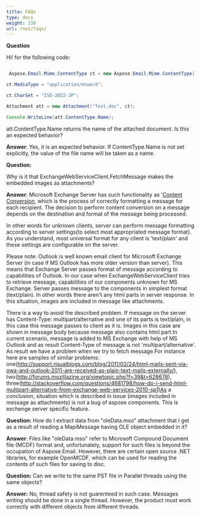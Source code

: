 ```yaml
---
title: FAQs
type: docs
weight: 210
url: /net/faqs/
---
```


**Question**

Hi! for the following code:

``` java

 Aspose.Email.Mime.ContentType ct = new Aspose.Email.Mime.ContentType();

ct.MediaType = "application/msword";

ct.CharSet = "ISO-2022-JP";

Attachment att = new Attachment("Test.doc", ct);

Console.WriteLine(att.ContentType.Name);

```

att.ContentType.Name returns the name of the attached document. Is this an expected behavior?

**Answer**: 
Yes, it is an expected behavior. If ContentType.Name is not set explicitly, the value of the file name will be taken as a name.

**Question:**

Why is it that ExchangeWebServiceClient.FetchMessage makes the embedded images as attachments?

**Answer**: 
Microsoft Exchange Server has such functionality as '[Content Conversion](http://technet.microsoft.com/en-us/library/bb232174\(EXCHG.80\).aspx), which is the process of correctly formatting a message for each recipient. The decision to perform content conversion on a message depends on the destination and format of the message being processed.

In other words for unknown clients, server can perform message formatting according to server settings(to select most appropriated message format). As you understand, most universal format for any client is 'text/plain' and these settings are configurable on the server.

Please note: Outlook is well known email client for Microsoft Exchange Server (in case if MS Outlook has more older version than server). This means that Exchange Server passes format of message according to capabilities of Outlook. In our case when ExchangeWebServiceClient tries to retrieve message, capabilities of our components unknown for MS Exchange. Server passes message to the components in simplest format (text/plain). In other words there aren't any html parts in server response. In this situation, images are included in message like attachments.

There is a way to avoid the described problem. If message on the server has Content-Type: multipart/alternative and one of its parts is text/plain, in this case this message passes to client as it is. Images in this case are shown in message body because message also contains html part.In current scenario, message is added to MS Exchange with help of MS Outlook and as result Content-Type of message is not 'multipart/alternative'. As result we have a problem when we try to fetch message.For instance here are samples of similar problems: one(<http://support.risualblogs.com/blog/2011/02/24/html-mails-sent-via-owa-and-outlook-2011-are-received-as-plain-text-mails-externally/>), two(<http://forums.mozillazine.org/viewtopic.php?f=39&t=628678>), three(<http://stackoverflow.com/questions/4681798/how-do-i-send-html-multipart-alternative-from-exchange-web-services-2010-sp1)As> a conclusion, situation which is described in issue (images included in message as attachments) is not a bug of aspose components. This is exchenge server specific feature.

**Question:** 
How do I extract data from "oleData.mso" attachment that I get as a result of reading a MapiMessage having OLE object embedded in it?

**Answer**: 
Files like "oleData.mso" refer to Microsoft Compound Document file (MCDF) format and, unfortunately, support for such files is beyond the occupation of Aspose.Email. However, there are certain open source .NET libraries, for example OpenMCDF, which can be used for reading the contents of such files for saving to disc.

**Question:** 
Can we write to the same PST file in Parallel threads using the same objects?

**Answer:** 
No, thread safety is not guarenteed in such case. Messages writing should be done in a single thread. However, the product must work correctly with different objects from different threads.
